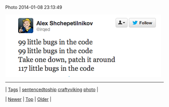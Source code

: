 <!--
title: Photo 2014-01-08 23
date: 2020-06-28T15:27:00.239Z
tags: sentencedtoship, craftyviking, photo
-->


Photo 2014-01-08 23:13:49

![](72704808067-0.png)

<!--BOTTOM-POST-NAVIGATION-->
---

| [Tags](tags.md) | [sentencedtoship](tag-sentencedtoship.md) [craftyviking](tag-craftyviking.md) [photo](tag-photo.md) |

| [Newer](72704564653.md) | [Top](index.md) | [Older](72705571092.md) |
